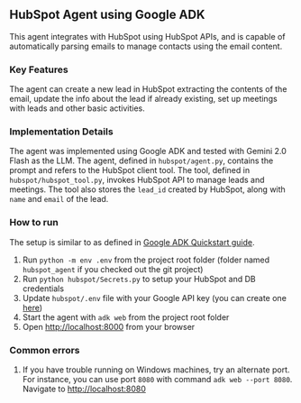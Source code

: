## HubSpot Agent using Google ADK
This agent integrates with HubSpot using HubSpot APIs, and is capable of automatically parsing emails to manage contacts using the email content.

### Key Features
The agent can create a new lead in HubSpot extracting the contents of the email, update the info about the lead if already existing, set up meetings with leads and other basic activities.

### Implementation Details
The agent was implemented using Google ADK and tested with Gemini 2.0 Flash as the LLM. The agent, defined in `hubspot/agent.py`, contains the prompt and refers to the HubSpot client tool. The tool, defined in `hubspot/hubspot_tool.py`, invokes HubSpot API to manage leads and meetings. The tool also stores the `lead_id` created by HubSpot, along with `name` and `email` of the lead.

### How to run
The setup is similar to as defined in [Google ADK Quickstart guide](https://google.github.io/adk-docs/get-started/quickstart/). 
1. Run `python -m env .env` from the project root folder (folder named `hubspot_agent` if you checked out the git project)
2. Run `python hubspot/Secrets.py` to setup your HubSpot and DB credentials 
3. Update `hubspot/.env` file with your Google API key (you can create one [here](https://aistudio.google.com/app/apikey))
4. Start the agent with `adk web` from the project root folder
5. Open [http://localhost:8000](http://localhost:8000) from your browser

### Common errors
1. If you have trouble running on Windows machines, try an alternate port. For instance, you can use port `8080` with command `adk web --port 8080`. Navigate to [http://localhost:8080](http://localhost:8080)